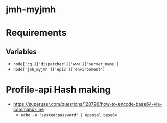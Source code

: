 # jmh-myjmh

# Requirements
## Variables
- `node['cq']['dispatcher']['www']['server_name']`
- `node['jmh_myjmh']['epic']['environment']`



# Profile-api Hash making
- https://superuser.com/questions/120796/how-to-encode-base64-via-command-line
  - `echo -n "system:password" | openssl base64`